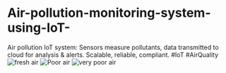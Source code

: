 # Air-pollution-monitoring-system-using-IoT-
Air pollution IoT system: Sensors measure pollutants, data transmitted to cloud for analysis &amp; alerts. Scalable, reliable, compliant. #IoT #AirQuality
![fresh air](https://github.com/mganesh7x0/Air-pollution-monitoring-system-using-IoT-/assets/140627939/ba0856e4-ddc7-49c3-a222-65e64b654bd1)
![Poor air](https://github.com/mganesh7x0/Air-pollution-monitoring-system-using-IoT-/assets/140627939/a8e733f6-ccc4-49e6-950e-3b117af66d78)
![very poor air](https://github.com/mganesh7x0/Air-pollution-monitoring-system-using-IoT-/assets/140627939/8688cc5a-0e99-43b5-9cb3-a6cd61a2d653)
